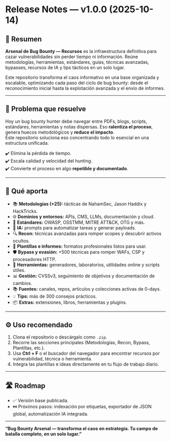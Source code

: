 # Release Notes — v1.0.0 (2025-10-14)

## 🏹 Resumen
**Arsenal de Bug Bounty — Recursos** es la infraestructura definitiva para cazar vulnerabilidades sin perder tiempo ni información. Reúne metodologías, herramientas, estándares, guías, técnicas avanzadas, bypasses, recursos de IA y tips tácticos en un solo lugar.

Este repositorio transforma el caos informativo en una base organizada y escalable, optimizando cada paso del ciclo de bug bounty: desde el reconocimiento inicial hasta la explotación avanzada y el envío de informes.

---

## 🧠 Problema que resuelve
Hoy un bug bounty hunter debe navegar entre PDFs, blogs, scripts, estándares, herramientas y notas dispersas. Eso **ralentiza el proceso**, genera huecos metodológicos y **reduce el impacto**.  
Este repositorio soluciona eso concentrando todo lo esencial en una estructura unificada.

✔️ Elimina la pérdida de tiempo.  
✔️ Escala calidad y velocidad del hunting.  
✔️ Convierte el proceso en algo **repetible y documentado**.

---

## 🧰 Qué aporta
- 📚 **Metodologías (+25):** tácticas de NahamSec, Jason Haddix y HackTricks.
- 🌐 **Dominios y entornos:** APIs, CMS, LLMs, documentación y cloud.
- 📏 **Estándares:** OWASP, OSSTMM, MITRE ATT&CK, OTG y más.
- 🧠 **IA:** prompts para automatizar tareas y generar payloads.
- 🔍 **Recon:** técnicas avanzadas para romper scopes y descubrir activos ocultos.
- 📝 **Plantillas e informes:** formatos profesionales listos para usar.
- 🛡️ **Bypass y evasión:** +500 técnicas para romper WAFs, CSP y procesadores HTTP.
- 🧪 **Herramientas:** generadores, laboratorios, utilidades online y scripts útiles.
- 📊 **Gestión:** CVSSv3, seguimiento de objetivos y documentación de cambios.
- 📚 **Fuentes:** canales, repos, artículos y colecciones activas de 0-days.
- 💡 **Tips:** más de 300 consejos prácticos.
- 📦 **Extras:** extensiones, libros, herramientas y plugins.

---

## ⚙️ Uso recomendado
1. Clona el repositorio o descárgalo como `.zip`.
2. Recorre las secciones principales (Metodologías, Recon, Bypass, Plantillas, etc.).
3. Usa **Ctrl + F** o el buscador del navegador para encontrar recursos por vulnerabilidad, técnica o herramienta.
4. Integra las plantillas e ideas directamente en tu flujo de trabajo diario.

---

## 🛣️ Roadmap
- ✅ Versión base publicada.
- ⏭️ Próximos pasos: indexación por etiquetas, exportador de JSON global, automatización IA integrada.

---

**“Bug Bounty Arsenal — transforma el caos en estrategia. Tu campo de batalla completo, en un solo lugar.”**
